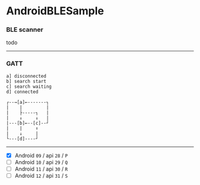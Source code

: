# AndroidBLESample

### BLE scanner

todo

---

### GATT

```
a] disconnected
b] search start
c] search waiting
d] connected

┌--→[a]←-------┐
|    |         |
|    ├-----┐   |
|    ↓     ↓   |
|---[b]←--[c]--┘
|    |     ↑
|    ↓     |
└---[d]----┘
```

---

- [x] Android `09` / api `28` / `P`
- [ ] Android `10` / api `29` / `Q`
- [ ] Android `11` / api `30` / `R`
- [ ] Android `12` / api `31` / `S`
